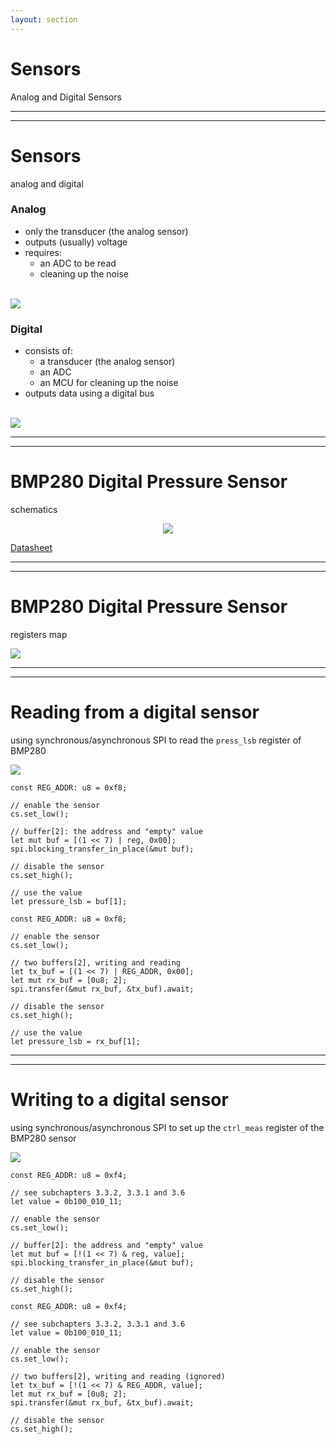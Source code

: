```yaml
---
layout: section
---
```

# Sensors
Analog and Digital Sensors

---
---
# Sensors
analog and digital

<div grid="~ cols-2 gap-5">

<div>

### Analog
- only the transducer (the analog sensor)
- outputs (usually) voltage
- requires:
  - an ADC to be read
  - cleaning up the noise

<br>

<img src="/sensors/analog_sensor.svg" class="rounded">
</div>

<div>

### Digital
- consists of:
  - a transducer (the analog sensor)
  - an ADC
  - an MCU for cleaning up the noise
- outputs data using a digital bus

<br>

<img src="/sensors/digital_sensor.svg" class="rounded">
</div>

</div>

---
---
# BMP280 Digital Pressure Sensor
schematics

<div align="center">
<img src="/sensors/bmp280_schematics.png" class="rounded w-150">
</div>

[Datasheet](https://www.bosch-sensortec.com/media/boschsensortec/downloads/datasheets/bst-bmp280-ds001.pdf)

---
---
# BMP280 Digital Pressure Sensor
registers map

<img src="/sensors/bmp280_registers.png" class="rounded">


---
---
# Reading from a digital sensor
using synchronous/asynchronous SPI to read the `press_lsb` register of BMP280

<img src="/sensors/spi_read_register.svg" class="rounded w-200">

<div grid="~ cols-2 gap-5">

```rust{all|1|3,4|6,7|6,7,8|10,11|14}
const REG_ADDR: u8 = 0xf8;

// enable the sensor
cs.set_low();

// buffer[2]: the address and "empty" value 
let mut buf = [(1 << 7) | reg, 0x00];
spi.blocking_transfer_in_place(&mut buf);

// disable the sensor
cs.set_high();

// use the value
let pressure_lsb = buf[1];
```

```rust{none|all|1|3,4|6,7,8|6,7,8,9|11,12|15}
const REG_ADDR: u8 = 0xf8;

// enable the sensor
cs.set_low();

// two buffers[2], writing and reading 
let tx_buf = [(1 << 7) | REG_ADDR, 0x00];
let mut rx_buf = [0u8; 2];
spi.transfer(&mut rx_buf, &tx_buf).await;

// disable the sensor
cs.set_high();

// use the value
let pressure_lsb = rx_buf[1];
```

</div>

---
---
# Writing to a digital sensor
using synchronous/asynchronous SPI to set up the `ctrl_meas` register of the BMP280 sensor 

<img src="/sensors/spi_write_register.svg" class="rounded w-200">

<div grid="~ cols-2 gap-5">

```rust{all|1|3,4|6,7|9,10|9,10,11|13,14}
const REG_ADDR: u8 = 0xf4;

// see subchapters 3.3.2, 3.3.1 and 3.6
let value = 0b100_010_11;

// enable the sensor
cs.set_low();

// buffer[2]: the address and "empty" value 
let mut buf = [!(1 << 7) & reg, value];
spi.blocking_transfer_in_place(&mut buf);

// disable the sensor
cs.set_high();
```

```rust{none|all|1|3,4|6,7|9,10|9,10,11|9,10,11,12|14,15}
const REG_ADDR: u8 = 0xf4;

// see subchapters 3.3.2, 3.3.1 and 3.6
let value = 0b100_010_11;

// enable the sensor
cs.set_low();

// two buffers[2], writing and reading (ignored)
let tx_buf = [!(1 << 7) & REG_ADDR, value];
let mut rx_buf = [0u8; 2];
spi.transfer(&mut rx_buf, &tx_buf).await;

// disable the sensor
cs.set_high();
```

</div>
